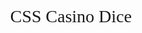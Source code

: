 # CSS Casino Dice

<div class="wrapper">
	<Dice />
</div>

<script>
	import Dice from '../components/dice/dice.svelte';
</script>

<style>
	:global(:root) {
		background: radial-gradient(ellipse 100% 25vh, red, maroon 25%, black), black;
		min-height: 100vh;
	}

	h1 {
		text-align: center;
		font-family: georgia, serif;
		font-weight: normal;
	}

	.wrapper {
		display: grid;
		place-items: center;
	}
</style>
